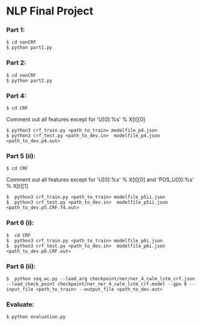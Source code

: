# NLP Final Project

### Part 1: 
```
$ cd nonCRF
$ python part1.py
```


### Part 2: 
```
$ cd nonCRF
$ python part2.py
```


### Part 4: 
```
$ cd CRF
```
Comment out all features except for 'U[0]:%s' % X[t][0]
```
$ python3 crf_train.py <path_to_train> modelfile_p4.json
$ python3 crf_test.py <path_to_dev.in>  modelfile_p4.json <path_to_dev.p4.out>
```


### Part 5 (ii):
```
$ cd CRF
```
Comment out all features except for 'U[0]:%s' % X[t][0] and 'POS_U[0]:%s' % X[t][1]
```
$  python3 crf_train.py <path_to_train> modelfile_p5ii.json
$  python3 crf_test.py <path_to_dev.in>  modelfile_p5ii.json <path_to_dev.p5.CRF.f4.out>
```


### Part 6 (i):
```
$  cd CRF
$  python3 crf_train.py <path_to_train> modelfile_p6i.json
$  python3 crf_test.py <path_to_dev.in>  modelfile_p6i.json <path_to_dev.p6.CRF.out>
```

### Part 6 (ii):
```
$  python seq_wc.py --load_arg checkpoint/ner/ner_4_cwlm_lstm_crf.json --load_check_point checkpoint/ner_ner_4_cwlm_lstm_crf.model --gpu 0 --input_file <path_to_train> --output_file <path_to_dev.out>
```

### Evaluate: 
```
$ python evaluation.py
```
